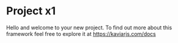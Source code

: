 # Project x1

Hello and welcome to your new project. To find out more about this framework feel free to explore it at https://kaviarjs.com/docs
